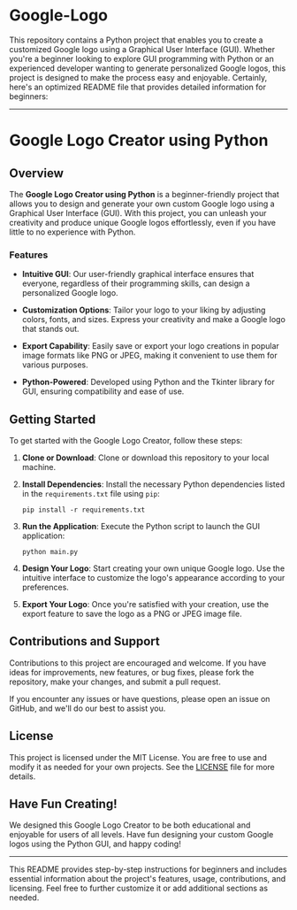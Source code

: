 # Google-Logo
This repository contains a Python project that enables you to create a customized Google logo using a Graphical User Interface (GUI). Whether you're a beginner looking to explore GUI programming with Python or an experienced developer wanting to generate personalized Google logos, this project is designed to make the process easy and enjoyable.
Certainly, here's an optimized README file that provides detailed information for beginners:

---

# Google Logo Creator using Python


## Overview

The **Google Logo Creator using Python** is a beginner-friendly project that allows you to design and generate your own custom Google logo using a Graphical User Interface (GUI). With this project, you can unleash your creativity and produce unique Google logos effortlessly, even if you have little to no experience with Python.

### Features

- **Intuitive GUI**: Our user-friendly graphical interface ensures that everyone, regardless of their programming skills, can design a personalized Google logo.

- **Customization Options**: Tailor your logo to your liking by adjusting colors, fonts, and sizes. Express your creativity and make a Google logo that stands out.

- **Export Capability**: Easily save or export your logo creations in popular image formats like PNG or JPEG, making it convenient to use them for various purposes.

- **Python-Powered**: Developed using Python and the Tkinter library for GUI, ensuring compatibility and ease of use.

## Getting Started

To get started with the Google Logo Creator, follow these steps:

1. **Clone or Download**: Clone or download this repository to your local machine.

2. **Install Dependencies**: Install the necessary Python dependencies listed in the `requirements.txt` file using `pip`:

   ```shell
   pip install -r requirements.txt
   ```

3. **Run the Application**: Execute the Python script to launch the GUI application:

   ```shell
   python main.py
   ```

4. **Design Your Logo**: Start creating your own unique Google logo. Use the intuitive interface to customize the logo's appearance according to your preferences.

5. **Export Your Logo**: Once you're satisfied with your creation, use the export feature to save the logo as a PNG or JPEG image file.

## Contributions and Support

Contributions to this project are encouraged and welcome. If you have ideas for improvements, new features, or bug fixes, please fork the repository, make your changes, and submit a pull request.

If you encounter any issues or have questions, please open an issue on GitHub, and we'll do our best to assist you.

## License

This project is licensed under the MIT License. You are free to use and modify it as needed for your own projects. See the [LICENSE](LICENSE) file for more details.

## Have Fun Creating!

We designed this Google Logo Creator to be both educational and enjoyable for users of all levels. Have fun designing your custom Google logos using the Python GUI, and happy coding!

---

This README provides step-by-step instructions for beginners and includes essential information about the project's features, usage, contributions, and licensing. Feel free to further customize it or add additional sections as needed.
